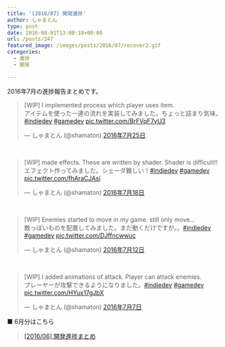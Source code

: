 ```yaml
---
title: '[2016/07] 開発進捗'
author: しゃまとん
type: post
date: 2016-08-01T13:00:18+00:00
url: /posts/247
featured_image: /images/posts/2016/07/recover2.gif
categories:
  - 進捗
  - 開発

---
```

2016年7月の進捗報告まとめです。

<blockquote class="twitter-tweet" data-lang="ja">
  <p dir="ltr" lang="ja">
    [WIP] I implemented process which player uses item.<br /> アイテムを使った一連の流れを実装してみました。ちょっと詰まり気味。<a href="https://twitter.com/hashtag/indiedev?src=hash">#indiedev</a> <a href="https://twitter.com/hashtag/gamedev?src=hash">#gamedev</a> <a href="https://t.co/BrFVqF7yU3">pic.twitter.com/BrFVqF7yU3</a>
  </p>
  
  <p>
    — しゃまとん (@shamaton) <a href="https://twitter.com/shamaton/status/757595276127285248">2016年7月25日</a>
  </p>
</blockquote>



&nbsp;

<blockquote class="twitter-tweet" data-lang="ja">
  <p>
    [WIP] made effects. These are written by shader. Shader is difficult!!<br /> エフェクト作ってみました。シェーダ難しい！<a href="https://twitter.com/hashtag/indiedev?src=hash">#indiedev</a> <a href="https://twitter.com/hashtag/gamedev?src=hash">#gamedev</a> <a href="https://t.co/fhAraCJAsi">pic.twitter.com/fhAraCJAsi</a>
  </p>
  
  <p>
    — しゃまとん (@shamaton) <a href="https://twitter.com/shamaton/status/755025480147808257">2016年7月18日</a>
  </p>
</blockquote>



&nbsp;

<blockquote class="twitter-tweet" data-lang="ja">
  <p>
    [WIP] Enemies started to move in my game. still only move&#8230;<br /> 敵っぽいものを配置してみました。まだ動くだけですが。。<a href="https://twitter.com/hashtag/indiedev?src=hash">#indiedev</a> <a href="https://twitter.com/hashtag/gamedev?src=hash">#gamedev</a> <a href="https://t.co/DJffncwwuc">pic.twitter.com/DJffncwwuc</a>
  </p>
  
  <p>
    — しゃまとん (@shamaton) <a href="https://twitter.com/shamaton/status/752877843890044928">2016年7月12日</a>
  </p>
</blockquote>



&nbsp;

<blockquote class="twitter-tweet" data-lang="ja">
  <p>
    [WIP] I added animations of attack. Player can attack enemies.<br /> プレーヤーが攻撃できるようになりました。<a href="https://twitter.com/hashtag/indiedev?src=hash">#indiedev</a> <a href="https://twitter.com/hashtag/gamedev?src=hash">#gamedev</a> <a href="https://t.co/HYux17gJbX">pic.twitter.com/HYux17gJbX</a>
  </p>
  
  <p>
    — しゃまとん (@shamaton) <a href="https://twitter.com/shamaton/status/751069748515876868">2016年7月7日</a>
  </p>
</blockquote>



■ 6月分はこちら

<blockquote class="wp-embedded-content">
  <p>
    <a href="http://shamaton.orz.hm/blog/posts/193">[2016/06] 開発進捗まとめ</a>
  </p>
</blockquote>